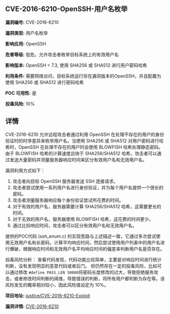 ## CVE-2016-6210-OpenSSH-用户名枚举

**漏洞编号:** CVE-2016-6210

**漏洞类型:** 用户名枚举

**影响应用:** OpenSSH

**危害等级:** 低危，允许攻击者枚举目标系统上的有效用户名

**影响版本:** OpenSSH < 7.3, 使用 SHA256 或 SHA512 进行用户密码哈希

**利用条件:** 需要网络访问，目标系统运行存在漏洞版本的OpenSSH，并且配置为使用 SHA256 或 SHA512 进行密码哈希

**POC 可用性:** 是

**投毒风险:** 10%

## 详情

CVE-2016-6210 允许远程攻击者通过利用 OpenSSH 在处理不存在的用户的身份验证时的时序差异来枚举用户名。当使用 SHA256 或 SHA512 对用户密码进行哈希时，OpenSSH 在处理不存在的用户时会使用 BLOWFISH 哈希处理静态密码。由于 BLOWFISH 哈希的计算速度远快于 SHA256/SHA512 哈希，攻击者可以通过发送大量密码并测量服务器响应时间来区分有效用户名和无效用户名。

漏洞利用方式如下：
1.  攻击者向目标 OpenSSH 服务器发送 SSH 连接请求。
2.  攻击者尝试使用一系列用户名进行身份验证，并为每个用户名提供一个很长的密码。
3.  攻击者测量服务器响应每个身份验证尝试所花费的时间。
4.  对于有效的用户名，服务器需要计算 SHA256/SHA512 哈希，这需要更长的时间。
5.  对于无效的用户名，服务器使用 BLOWFISH 哈希，这花费的时间更少。
6.  通过比较响应时间，攻击者可以区分有效用户名和无效用户名。

提供的POC代码 (ssh_enum.c) 的实现思路与上述描述一致，它通过多次尝试使用无效用户名和长密码，计算平均响应时间，然后尝试使用用户列表中的用户名进行爆破，根据响应时间和无效用户名平均响应时间的偏差来判断用户名是否存在。

投毒风险分析：
查看代码发现，代码功能比较简单，主要是对响应时间进行统计判断，没有发现明显的恶意代码或者后门。 但仍然存在一定的投毒风险，比如可以通过修改 `#define PASS_LEN 50000`将密码长度修改的过大，导致拒绝服务攻击，或者修改时间判断的阈值，导致错误的判断，将所有用户都判断为存在等。该风险发生的概率相对较小，因此风险值设定为 10%。

**项目地址:** [justlce/CVE-2016-6210-Exploit](https://github.com/justlce/CVE-2016-6210-Exploit)

**漏洞详情:** [CVE-2016-6210](https://nvd.nist.gov/vuln/detail/CVE-2016-6210)